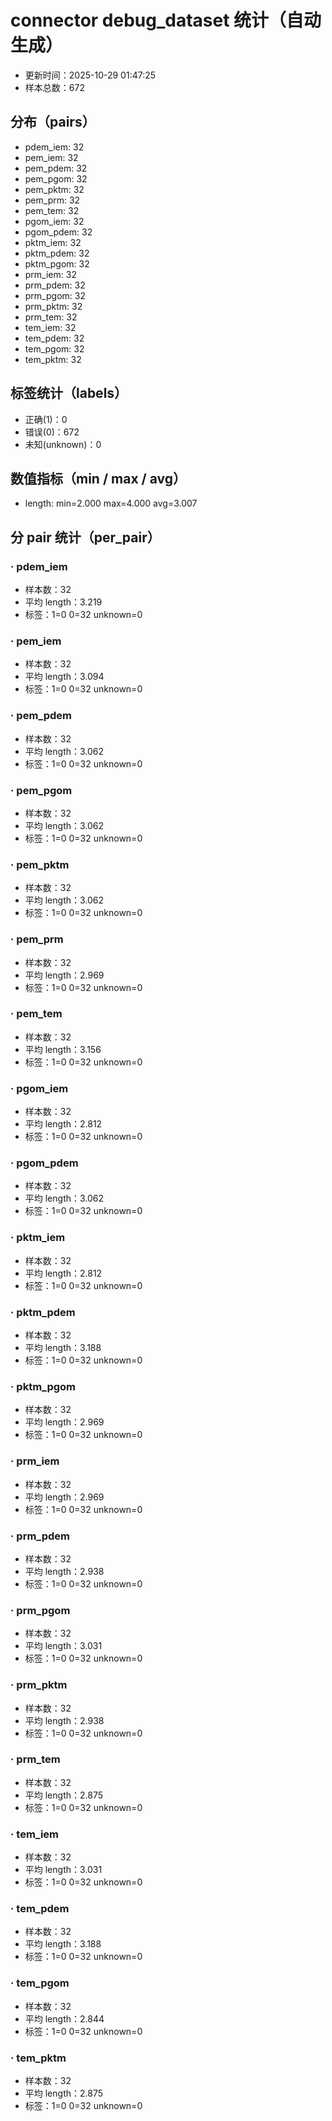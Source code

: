 # connector debug_dataset 统计（自动生成）

- 更新时间：2025-10-29 01:47:25
- 样本总数：672

## 分布（pairs）
- pdem_iem: 32
- pem_iem: 32
- pem_pdem: 32
- pem_pgom: 32
- pem_pktm: 32
- pem_prm: 32
- pem_tem: 32
- pgom_iem: 32
- pgom_pdem: 32
- pktm_iem: 32
- pktm_pdem: 32
- pktm_pgom: 32
- prm_iem: 32
- prm_pdem: 32
- prm_pgom: 32
- prm_pktm: 32
- prm_tem: 32
- tem_iem: 32
- tem_pdem: 32
- tem_pgom: 32
- tem_pktm: 32

## 标签统计（labels）
- 正确(1)：0
- 错误(0)：672
- 未知(unknown)：0

## 数值指标（min / max / avg）
- length: min=2.000 max=4.000 avg=3.007

## 分 pair 统计（per_pair）
### · pdem_iem
- 样本数：32
- 平均 length：3.219
- 标签：1=0 0=32 unknown=0
### · pem_iem
- 样本数：32
- 平均 length：3.094
- 标签：1=0 0=32 unknown=0
### · pem_pdem
- 样本数：32
- 平均 length：3.062
- 标签：1=0 0=32 unknown=0
### · pem_pgom
- 样本数：32
- 平均 length：3.062
- 标签：1=0 0=32 unknown=0
### · pem_pktm
- 样本数：32
- 平均 length：3.062
- 标签：1=0 0=32 unknown=0
### · pem_prm
- 样本数：32
- 平均 length：2.969
- 标签：1=0 0=32 unknown=0
### · pem_tem
- 样本数：32
- 平均 length：3.156
- 标签：1=0 0=32 unknown=0
### · pgom_iem
- 样本数：32
- 平均 length：2.812
- 标签：1=0 0=32 unknown=0
### · pgom_pdem
- 样本数：32
- 平均 length：3.062
- 标签：1=0 0=32 unknown=0
### · pktm_iem
- 样本数：32
- 平均 length：2.812
- 标签：1=0 0=32 unknown=0
### · pktm_pdem
- 样本数：32
- 平均 length：3.188
- 标签：1=0 0=32 unknown=0
### · pktm_pgom
- 样本数：32
- 平均 length：2.969
- 标签：1=0 0=32 unknown=0
### · prm_iem
- 样本数：32
- 平均 length：2.969
- 标签：1=0 0=32 unknown=0
### · prm_pdem
- 样本数：32
- 平均 length：2.938
- 标签：1=0 0=32 unknown=0
### · prm_pgom
- 样本数：32
- 平均 length：3.031
- 标签：1=0 0=32 unknown=0
### · prm_pktm
- 样本数：32
- 平均 length：2.938
- 标签：1=0 0=32 unknown=0
### · prm_tem
- 样本数：32
- 平均 length：2.875
- 标签：1=0 0=32 unknown=0
### · tem_iem
- 样本数：32
- 平均 length：3.031
- 标签：1=0 0=32 unknown=0
### · tem_pdem
- 样本数：32
- 平均 length：3.188
- 标签：1=0 0=32 unknown=0
### · tem_pgom
- 样本数：32
- 平均 length：2.844
- 标签：1=0 0=32 unknown=0
### · tem_pktm
- 样本数：32
- 平均 length：2.875
- 标签：1=0 0=32 unknown=0
